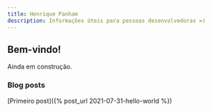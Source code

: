 ```yaml
---
title: Henrique Panham
description: Informações úteis para pessoas desenvolvedoras =)
---
```


## Bem-vindo!


Ainda em construção.


### Blog posts

[Primeiro post]({% post_url 2021-07-31-hello-world %})
